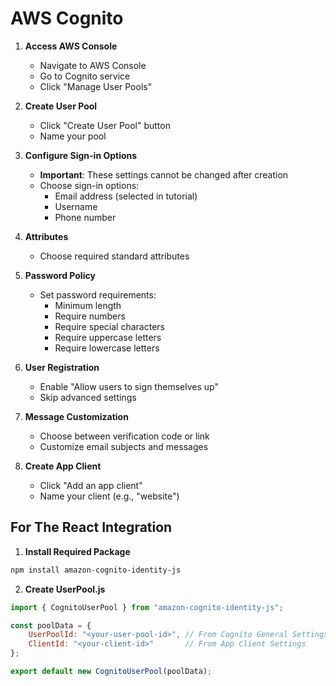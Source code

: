 
# AWS Cognito 

1. **Access AWS Console**
   - Navigate to AWS Console
   - Go to Cognito service
   - Click "Manage User Pools"

2. **Create User Pool**
   - Click "Create User Pool" button
   - Name your pool 

3. **Configure Sign-in Options**
   - **Important**: These settings cannot be changed after creation
   - Choose sign-in options:
     - Email address (selected in tutorial)
     - Username
     - Phone number

4. **Attributes**
   - Choose required standard attributes

5. **Password Policy**
   - Set password requirements:
     - Minimum length
     - Require numbers
     - Require special characters
     - Require uppercase letters
     - Require lowercase letters

6. **User Registration**
   - Enable "Allow users to sign themselves up"
   - Skip advanced settings


7. **Message Customization**
   - Choose between verification code or link
   - Customize email subjects and messages

8. **Create App Client**
   - Click "Add an app client"
   - Name your client (e.g., "website")

## For The React Integration

1. **Install Required Package**
```bash
npm install amazon-cognito-identity-js
```

2. **Create UserPool.js**
```javascript
import { CognitoUserPool } from "amazon-cognito-identity-js";

const poolData = {
    UserPoolId: "<your-user-pool-id>", // From Cognito General Settings
    ClientId: "<your-client-id>"       // From App Client Settings
};

export default new CognitoUserPool(poolData);
```




